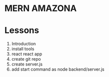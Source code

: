 # MERN AMAZONA

# Lessons
1. Introduction
2. install tools
3. react react app
4. create git repo
5. create server.js
6. add start command as node backend/server.js